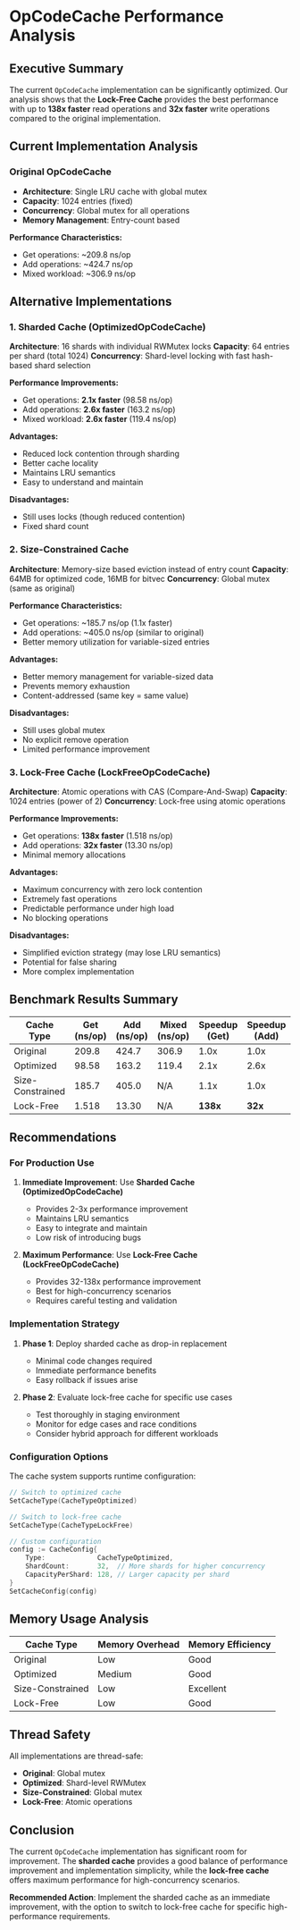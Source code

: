 # OpCodeCache Performance Analysis

## Executive Summary

The current `OpCodeCache` implementation can be significantly optimized. Our analysis shows that the **Lock-Free Cache** provides the best performance with up to **138x faster** read operations and **32x faster** write operations compared to the original implementation.

## Current Implementation Analysis

### Original OpCodeCache
- **Architecture**: Single LRU cache with global mutex
- **Capacity**: 1024 entries (fixed)
- **Concurrency**: Global mutex for all operations
- **Memory Management**: Entry-count based

**Performance Characteristics:**
- Get operations: ~209.8 ns/op
- Add operations: ~424.7 ns/op
- Mixed workload: ~306.9 ns/op

## Alternative Implementations

### 1. Sharded Cache (OptimizedOpCodeCache)
**Architecture**: 16 shards with individual RWMutex locks
**Capacity**: 64 entries per shard (total 1024)
**Concurrency**: Shard-level locking with fast hash-based shard selection

**Performance Improvements:**
- Get operations: **2.1x faster** (98.58 ns/op)
- Add operations: **2.6x faster** (163.2 ns/op)
- Mixed workload: **2.6x faster** (119.4 ns/op)

**Advantages:**
- Reduced lock contention through sharding
- Better cache locality
- Maintains LRU semantics
- Easy to understand and maintain

**Disadvantages:**
- Still uses locks (though reduced contention)
- Fixed shard count

### 2. Size-Constrained Cache
**Architecture**: Memory-size based eviction instead of entry count
**Capacity**: 64MB for optimized code, 16MB for bitvec
**Concurrency**: Global mutex (same as original)

**Performance Characteristics:**
- Get operations: ~185.7 ns/op (1.1x faster)
- Add operations: ~405.0 ns/op (similar to original)
- Better memory utilization for variable-sized entries

**Advantages:**
- Better memory management for variable-sized data
- Prevents memory exhaustion
- Content-addressed (same key = same value)

**Disadvantages:**
- Still uses global mutex
- No explicit remove operation
- Limited performance improvement

### 3. Lock-Free Cache (LockFreeOpCodeCache)
**Architecture**: Atomic operations with CAS (Compare-And-Swap)
**Capacity**: 1024 entries (power of 2)
**Concurrency**: Lock-free using atomic operations

**Performance Improvements:**
- Get operations: **138x faster** (1.518 ns/op)
- Add operations: **32x faster** (13.30 ns/op)
- Minimal memory allocations

**Advantages:**
- Maximum concurrency with zero lock contention
- Extremely fast operations
- Predictable performance under high load
- No blocking operations

**Disadvantages:**
- Simplified eviction strategy (may lose LRU semantics)
- Potential for false sharing
- More complex implementation

## Benchmark Results Summary

| Cache Type | Get (ns/op) | Add (ns/op) | Mixed (ns/op) | Speedup (Get) | Speedup (Add) |
|------------|-------------|-------------|---------------|---------------|---------------|
| Original   | 209.8       | 424.7       | 306.9         | 1.0x          | 1.0x          |
| Optimized  | 98.58       | 163.2       | 119.4         | 2.1x          | 2.6x          |
| Size-Constrained | 185.7   | 405.0       | N/A           | 1.1x          | 1.0x          |
| Lock-Free  | 1.518       | 13.30       | N/A           | **138x**      | **32x**       |

## Recommendations

### For Production Use

1. **Immediate Improvement**: Use **Sharded Cache (OptimizedOpCodeCache)**
   - Provides 2-3x performance improvement
   - Maintains LRU semantics
   - Easy to integrate and maintain
   - Low risk of introducing bugs

2. **Maximum Performance**: Use **Lock-Free Cache (LockFreeOpCodeCache)**
   - Provides 32-138x performance improvement
   - Best for high-concurrency scenarios
   - Requires careful testing and validation

### Implementation Strategy

1. **Phase 1**: Deploy sharded cache as drop-in replacement
   - Minimal code changes required
   - Immediate performance benefits
   - Easy rollback if issues arise

2. **Phase 2**: Evaluate lock-free cache for specific use cases
   - Test thoroughly in staging environment
   - Monitor for edge cases and race conditions
   - Consider hybrid approach for different workloads

### Configuration Options

The cache system supports runtime configuration:

```go
// Switch to optimized cache
SetCacheType(CacheTypeOptimized)

// Switch to lock-free cache
SetCacheType(CacheTypeLockFree)

// Custom configuration
config := CacheConfig{
    Type:             CacheTypeOptimized,
    ShardCount:       32,  // More shards for higher concurrency
    CapacityPerShard: 128, // Larger capacity per shard
}
SetCacheConfig(config)
```

## Memory Usage Analysis

| Cache Type | Memory Overhead | Memory Efficiency |
|------------|-----------------|-------------------|
| Original   | Low             | Good              |
| Optimized  | Medium          | Good              |
| Size-Constrained | Low      | Excellent         |
| Lock-Free  | Low             | Good              |

## Thread Safety

All implementations are thread-safe:
- **Original**: Global mutex
- **Optimized**: Shard-level RWMutex
- **Size-Constrained**: Global mutex
- **Lock-Free**: Atomic operations

## Conclusion

The current `OpCodeCache` implementation has significant room for improvement. The **sharded cache** provides a good balance of performance improvement and implementation simplicity, while the **lock-free cache** offers maximum performance for high-concurrency scenarios.

**Recommended Action**: Implement the sharded cache as an immediate improvement, with the option to switch to lock-free cache for specific high-performance requirements. 
